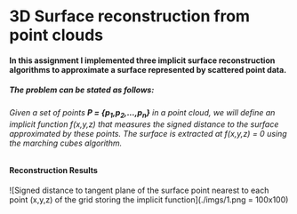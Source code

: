 # 3D Surface reconstruction from point clouds

#### In this assignment I implemented three implicit surface reconstruction algorithms to approximate a surface represented by scattered point data. 

##### The problem can be stated as follows:
###### Given a set of points **P = {p<sub>1</sub>,p<sub>2</sub>,...,p<sub>n</sub>}** in a point cloud, we will define an implicit function f(x,y,z) that measures the signed distance to the surface approximated by these points. The surface is extracted at f(x,y,z) = 0 using the marching cubes algorithm.

#### Reconstruction Results

![Signed distance to tangent plane of the surface point nearest to each point (x,y,z) of the grid storing the implicit
function](./imgs/1.png = 100x100)
